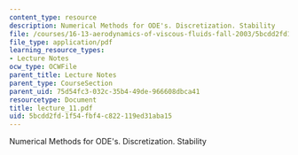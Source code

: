 ```yaml
---
content_type: resource
description: Numerical Methods for ODE's. Discretization. Stability
file: /courses/16-13-aerodynamics-of-viscous-fluids-fall-2003/5bcdd2fd1f54fbf4c822119ed31aba15_lecture_11.pdf
file_type: application/pdf
learning_resource_types:
- Lecture Notes
ocw_type: OCWFile
parent_title: Lecture Notes
parent_type: CourseSection
parent_uid: 75d54fc3-032c-35b4-49de-966608dbca41
resourcetype: Document
title: lecture_11.pdf
uid: 5bcdd2fd-1f54-fbf4-c822-119ed31aba15
---
```

Numerical Methods for ODE's. Discretization. Stability

